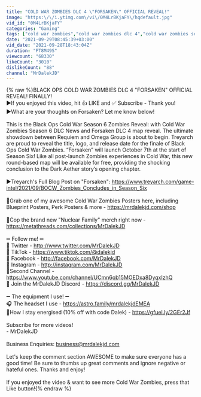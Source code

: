 ```yaml
---
title: "COLD WAR ZOMBIES DLC 4 \"FORSAKEN\" OFFICIAL REVEAL!"
image: "https:\/\/i.ytimg.com\/vi\/0M4LrBKjaFY\/hqdefault.jpg"
vid_id: "0M4LrBKjaFY"
categories: "Gaming"
tags: ["cold war zombies","cold war zombies dlc 4","cold war zombies season 6"]
date: "2021-09-29T08:45:39+03:00"
vid_date: "2021-09-28T18:43:04Z"
duration: "PT8M49S"
viewcount: "68330"
likeCount: "3010"
dislikeCount: "88"
channel: "MrDalekJD"
---
```

{% raw %}BLACK OPS COLD WAR ZOMBIES DLC 4 &quot;FORSAKEN&quot; OFFICIAL REVEAL! FINALLY!<br />►If you enjoyed this video, hit 👍 LIKE and ✅ Subscribe - Thank you!<br />►What are your thoughts on Forsaken? Let me know below!<br /><br />This is the Black Ops Cold War Season 6 Zombies Reveal: with Cold War Zombies Season 6 DLC News and Forsaken DLC 4 map reveal. The ultimate showdown between Requiem and Omega Group is about to begin. Treyarch are proud to reveal the title, logo, and release date for the finale of Black Ops Cold War Zombies. “Forsaken” will launch October 7th at the start of Season Six! Like all post-launch Zombies experiences in Cold War, this new round-based map will be available for free, providing the shocking conclusion to the Dark Aether story’s opening chapter.<br /><br />►Treyarch's Full Blog Post on &quot;Forsaken&quot;: <a rel="nofollow" target="blank" href="https://www.treyarch.com/game-intel/2021/09/BOCW_Zombies_Concludes_in_Season_Six">https://www.treyarch.com/game-intel/2021/09/BOCW_Zombies_Concludes_in_Season_Six</a><br /><br />👕Grab one of my awesome Cold War Zombies Posters here, including Blueprint Posters, Perk Posters &amp; more - <a rel="nofollow" target="blank" href="https://mrdalekjd.com/shop">https://mrdalekjd.com/shop</a><br /><br />👕Cop the brand new &quot;Nuclear Family&quot; merch right now - <a rel="nofollow" target="blank" href="https://metathreads.com/collections/MrDalekJD">https://metathreads.com/collections/MrDalekJD</a><br /><br />➖ Follow me! ➖<br />🐥 Twitter - <a rel="nofollow" target="blank" href="http://www.twitter.com/MrDalekJD">http://www.twitter.com/MrDalekJD</a><br />📱 TikTok - <a rel="nofollow" target="blank" href="https://www.tiktok.com/@dalekjd">https://www.tiktok.com/@dalekjd</a><br />📘 Facebook - <a rel="nofollow" target="blank" href="http://facebook.com/MrDalekJD">http://facebook.com/MrDalekJD</a><br />📸 Instagram - <a rel="nofollow" target="blank" href="http://instagram.com/MrDalekJD">http://instagram.com/MrDalekJD</a><br />🚨Second Channel - <a rel="nofollow" target="blank" href="https://www.youtube.com/channel/UCmn6qb15MOEDxa8DyqxIzhQ">https://www.youtube.com/channel/UCmn6qb15MOEDxa8DyqxIzhQ</a><br />👾 Join the MrDalekJD Discord - <a rel="nofollow" target="blank" href="https://discord.gg/MrDalekJD">https://discord.gg/MrDalekJD</a><br /><br />➖ The equipment I use! ➖<br />🎧 The headset I use - <a rel="nofollow" target="blank" href="https://astro.family/mrdalekjdEMEA">https://astro.family/mrdalekjdEMEA</a><br />🥤How I stay energised (10% off with code Dalek) - <a rel="nofollow" target="blank" href="https://gfuel.ly/2GEr2Jf">https://gfuel.ly/2GEr2Jf</a><br /><br />Subscribe for more videos!<br />- MrDalekJD<br /><br />Business Enquiries: business@mrdalekjd.com<br /><br />Let's keep the comment section AWESOME to make sure everyone has a good time! Be sure to thumbs up great comments and ignore negative or hateful ones. Thanks and enjoy!<br /><br />If you enjoyed the video &amp; want to see more Cold War Zombies, press that Like button!{% endraw %}
